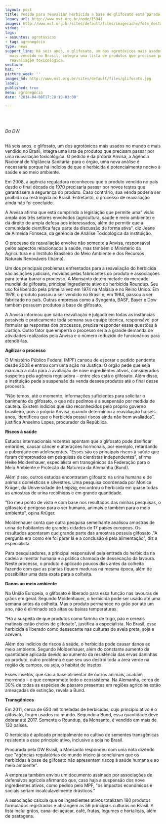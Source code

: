```yaml
---
layout: post
title: Pedido para reavaliar herbicida a base de glifosato está parado há 6 anos
legacy_url: http://www.mst.org.br/node/15941
images: http://www.mst.org.br/sites/default/files/imagecache/foto_destaque/glifosato.jpg
video: ''
tags:
- assuntos: agrotóxicos
- tag: agronegócio
type: news
support_line: Há seis anos, o glifosato, um dos agrotóxicos mais usados no mundo e
  mais vendido no Brasil, integra uma lista de produtos que precisam passar por uma
  reavaliação toxicológica.
section: 
hat: ''
picture_week: ''
images_hd: http://www.mst.org.br/sites/default/files/glifosato.jpg
label: 
published: true
menu: agronegócio
date: '2014-04-08T17:28:19-03:00'

---
```

<p><em><img style="margin: 10px;" src="http://www.mst.org.br/sites/default/files/glifosato.jpg" alt=""><br><br></em></p><p><em>Da DW</em>&nbsp;</p><p><br>Há seis anos, o glifosato, um dos agrotóxicos mais usados no mundo e mais vendido no Brasil, integra uma lista de produtos que precisam passar por uma reavaliação toxicológica. O pedido é da própria Anvisa, a Agência Nacional de Vigilância Sanitária: para o órgão, uma nova análise é necessária porque há indícios de que o herbicida é potencialmente nocivo à saúde e ao meio ambiente.</p><p>Em 2008, a agência reguladora reconheceu que o produto vendido no país desde o final década de 1970 precisaria passar por novos testes que garantissem a segurança do produto. Caso contrário, sua venda poderia ser proibida ou restringida no Brasil. Entretanto, o processo de reavaliação ainda não foi concluído.</p><p>A Anvisa afirma que está cumprindo a legislação que permite uma" visão ampla dos três setores envolvidos (agricultura, saúde e meio ambiente) e dá direito de ampla defesa aos interessados, além de permitir que a comunidade científica faça parte da discussão de forma ativa", diz Jeane de Almeida Fonseca, da gerência de Análise Toxicológica da instituição.</p><p>O processo de reavaliação envolve não somente a Anvisa, responsável pelos aspectos relacionados à saúde, mas também o Ministério da Agricultura e o Instituto Brasileiro do Meio Ambiente e dos Recursos Naturais Renováveis (Ibama).</p><p>Um dos principais problemas enfrentados para a reavaliação do herbicida são as ações judiciais, movidas pelas fabricantes do produto e associações para tentar barrar o processo. A Monsanto detém metade do mercado mundial de glifosato, principal ingrediente ativo do herbicida Roundup. Seu uso foi liberado pela primeira vez em 1974 na Malásia e no Reino Unido. Em 1978, o produto passou a ser vendido no Brasil e, em 1984, passou a ser fabricado no país. Outras empresas como a Syngenta, BASF, Bayer e Dow também possuem produtos a base de glifosato.</p><p>A Anvisa informou que cada reavaliação é julgada em todas as instâncias possíveis e praticamente toda semana sua equipe técnica, responsável por formular as respostas dos processos, precisa responder essas questões à Justiça. Outro fator que emperra o processo seria a grande demanda de atividades realizadas pela Anvisa e o número reduzido de funcionários para atendê-las.</p><p><strong>Agilizar o processo</strong></p><p>O Ministério Público Federal (MPF) cansou de esperar o pedido pendente desde 2008 e entrou com uma ação na Justiça. O órgão pede que seja marcada a data para a avaliação de nove ingredientes ativos, considerados suspeitos pela agência reguladora – entre eles está o glifosato. Além disso, a instituição pede a suspensão da venda desses produtos até o final desse processo.</p><p>"Não temos, até o momento, informações suficientes para solicitar o banimento do glifosato, o que nós pedimos é a suspensão por medida de cautela. Existem indícios que são reconhecidos pelo próprio governo brasileiro, pois a própria Anvisa, quando determinou a reavaliação há seis anos, identificou que o herbicida possui riscos ainda não bem avaliados", justifica Anselmo Lopes, procurador da República.</p><p><strong>Riscos à saúde</strong></p><p>Estudos internacionais recentes apontam que o glifosato pode danificar embriões, causar câncer e alterações hormonais, por exemplo, retardando a puberdade em adolescentes. "Esses são os principais riscos à saúde que foram comprovados em pesquisas de cientistas independentes", afirma Heike Moldenhauer, especialista em transgênicos da Federação para o Meio Ambiente e Proteção da Natureza da Alemanha (Bund).</p><p>Além disso, outros estudos encontraram glifosato na urina humana e de animais domésticos e silvestres. Uma pesquisa coordenada por Monica Krüger, da Universidade de Leipzig, encontrou o herbicida em quase todas as amostras de urina recolhidas e em grande quantidade.</p><p>"Do meu ponto de vista e com base nos resultados das minhas pesquisas, o glifosato é perigoso para o ser humano, animais e também para o meio ambiente", opina Krüger.</p><p>Moldenhauer conta que outra pesquisa semelhante analisou amostras de urina de habitantes de grandes cidades de 17 países europeus. Os resultados apontaram que grande parte das amostras possuía glifosato ."A pergunta era como ele foi parar lá e a conclusão é pela alimentação", diz a especialista.</p><p>Para pesquisadores, a principal responsável pela entrada do herbicida na cadeia alimentar humana é a prática chamada de dessecação da lavoura. Neste processo, o produto é aplicado poucos dias antes da colheita fazendo com que as plantas fiquem maduras na mesma época, além de possibilitar uma data exata para a colheita.</p><p><strong>Danos ao meio ambiente</strong></p><p>Na União Europeia, o glifosato é liberado para essa função nas lavouras de grãos em geral. Segundo Moldenhauer, o herbicida pode ser usado até uma semana antes da colheita. Mas o produto permanece no grão por até um ano, não é eliminado sob altas ou baixas temperaturas.</p><p>"Há a suspeita de que produtos como farinha de trigo, pão e cereais matinais estão cheios de glifosato", justifica a especialista. No Brasil, esse herbicida é liberado como dessecante nas culturas de aveia preta, soja e azevém.</p><p>Além dos indícios de riscos à saúde, o herbicida pode causar danos ao meio ambiente. Segundo Moldenhauer, além do constante aumento da quantidade aplicada devido ao aumento da resistência das ervas daninhas ao produto, outro problema é que seu uso destrói toda a área verde na região de campos, ou seja, o habitat de insetos.</p><p>Esses insetos, que são a base alimentar de outros animais, acabam morrendo – o que compromete todo o ecossistema. Na Alemanha, cerca de 30% de todas as espécies de pássaro presentes em regiões agrícolas estão ameaçadas de extinção, revela a Bund.</p><p><strong>Transgênicos</strong></p><p>Em 2011, cerca de 650 mil toneladas de herbicidas, cujo princípio ativo é o glifosato, foram usados no mundo. Segundo a Bund, essa quantidade deve dobrar até 2017. Somente o Roundup, da Monsanto, é vendido em mais de 130 países.</p><p>O herbicida é aplicado principalmente no cultivo de sementes transgênicas resistente a esse princípio ativo, inclusive a soja no Brasil.</p><p>Procurada pela DW Brasil, a Monsanto respondeu com uma nota dizendo que "agências regulatórias do mundo inteiro já concluíram que os herbicidas à base de glifosato não apresentam riscos à saúde humana e ao meio ambiente".</p><p>A empresa também enviou um documento assinado por associações de defensivos agrícola afirmando que, caso haja a suspensão dos nove ingredientes ativos, como pedido pelo MPF, "os impactos econômicos e sociais seriam incalculavelmente drásticos."</p><p>A associação calcula que os ingredientes ativos totalizam 180 produtos formulados registrados e abrangem as 56 principais culturas no Brasil. A lista inclui grãos, cana-de-açúcar, café, frutas, legumes e hortaliças, além de pastagens.</p>
